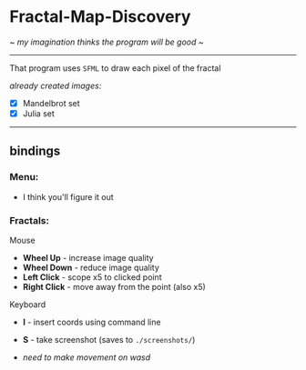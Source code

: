 # Fractal-Map-Discovery  
~ *my imagination thinks the program will be good* ~

---
That program uses `SFML` to draw each pixel of the fractal

_already created images:_ 
- [x] Mandelbrot set
- [x] Julia set
---

bindings 
--- 
### Menu:
- I think you'll figure it out
### Fractals:

Mouse
-  **Wheel Up** - increase image quality
-  **Wheel Down** - reduce image quality
-  **Left Click** - scope x5 to clicked point
-  **Right Click** - move away from the point (also x5)

Keyboard
-  **I** - insert coords using command line
-  **S** - take screenshot (saves to `./screenshots/`)


-  _need to make movement on wasd_